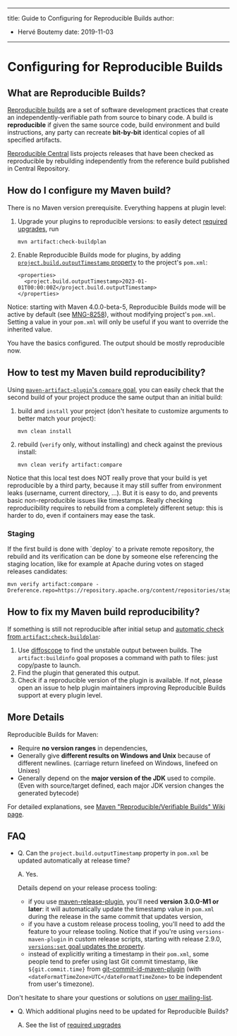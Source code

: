 ---

title: Guide to Configuring for Reproducible Builds
author: 
- Hervé Boutemy
date: 2019-11-03
----------------

<!--
Licensed to the Apache Software Foundation (ASF) under one
or more contributor license agreements.  See the NOTICE file
distributed with this work for additional information
regarding copyright ownership.  The ASF licenses this file
to you under the Apache License, Version 2.0 (the
"License"); you may not use this file except in compliance
with the License.  You may obtain a copy of the License at

http://www.apache.org/licenses/LICENSE-2.0

Unless required by applicable law or agreed to in writing,
software distributed under the License is distributed on an
"AS IS" BASIS, WITHOUT WARRANTIES OR CONDITIONS OF ANY
KIND, either express or implied.  See the License for the
specific language governing permissions and limitations
under the License.
-->

# Configuring for Reproducible Builds

## What are Reproducible Builds?

[Reproducible builds](https://reproducible-builds.org/) are a set of software development practices that create an independently-verifiable path from source to binary code. A build is **reproducible** if given the same source code, build environment and build instructions, any party can recreate **bit-by-bit** identical copies of all specified artifacts.

[Reproducible Central](https://github.com/jvm-repo-rebuild/reproducible-central) lists projects releases that have been checked as reproducible by rebuilding independently from the reference build published in Central Repository.

## How do I configure my Maven build?

There is no Maven version prerequisite. Everything happens at plugin level:

1. Upgrade your plugins to reproducible versions: to easily detect [required upgrades](/plugins/maven-artifact-plugin/plugin-issues.html), run

   ```
   mvn artifact:check-buildplan
   ```
2. Enable Reproducible Builds mode for plugins, by adding [`project.build.outputTimestamp` property](https://cwiki.apache.org/confluence/pages/viewpage.action?pageId=74682318#Reproducible/VerifiableBuilds-OutputArchiveEntriesTimestamp) to the project&apos;s `pom.xml`:

   ```unknown
   <properties>
     <project.build.outputTimestamp>2023-01-01T00:00:00Z</project.build.outputTimestamp>
   </properties>
   ```

Notice: starting with Maven 4\.0\.0-beta-5, Reproducible Builds mode will be active by default \(see [MNG-8258](https://issues.apache.org/jira/browse/MNG-8258)\), without modifying project&apos;s `pom.xml`. Setting a value in your `pom.xml` will only be useful if you want to override the inherited value.

You have the basics configured. The output should be mostly reproducible now.

## How to test my Maven build reproducibility?

Using [`maven-artifact-plugin`&apos;s `compare` goal](/plugins/maven-artifact-plugin/compare-mojo.html), you can easily check that the second build of your project produce the same output than an initial build:

1. build and `install` your project \(don&apos;t hesitate to customize arguments to better match your project\):

   ```
   mvn clean install 
   ```
2. rebuild \(`verify` only, without installing\) and check against the previous install:

   ```
   mvn clean verify artifact:compare
   ```

Notice that this local test does NOT really prove that your build is yet reproducible by a third party, because it may still suffer from environment leaks \(username, current directory, ...\). But it is easy to do, and prevents basic non-reproducible issues like timestamps. Really checking reproducibility requires to rebuild from a completely different setup: this is harder to do, even if containers may ease the task.

### Staging

If the first build is done with \`deploy\` to a private remote repository, the rebuild and its verification can be done by someone else referencing the staging location, like for example at Apache during votes on staged releases candidates:

```
mvn verify artifact:compare -Dreference.repo=https://repository.apache.org/content/repositories/staging/
```

## How to fix my Maven build reproducibility?

If something is still not reproducible after initial setup and [automatic check from `artifact:check-buildplan`](/plugins/maven-artifact-plugin/plugin-issues.html):

1. Use [diffoscope](https://diffoscope.org/) to find the unstable output between builds. The `artifact:buildinfo` goal proposes a command with path to files: just copy/paste to launch.
2. Find the plugin that generated this output.
3. Check if a reproducible version of the plugin is available. If not, please open an issue to help plugin maintainers improving Reproducible Builds support at every plugin level.

## More Details

Reproducible Builds for Maven:

- Require **no version ranges** in dependencies,
- Generally give **different results on Windows and Unix** because of different newlines. \(carriage return linefeed on Windows, linefeed on Unixes\)
- Generally depend on the **major version of the JDK** used to compile. \(Even with source/target defined, each major JDK version changes the generated bytecode\)

For detailed explanations, see [Maven &quot;Reproducible/Verifiable Builds&quot; Wiki page](https://s.apache.org/reproducible-builds).

## FAQ

- Q. Can the `project.build.outputTimestamp` property in `pom.xml` be updated automatically at release time?

  A. Yes.

  Details depend on your release process tooling:

  - if you use [maven-release-plugin](/plugins/maven-release-plugin/), you&apos;ll need **version 3\.0\.0-M1 or later**: it will automatically update the timestamp value in `pom.xml` during the release in the same commit that updates version,
  - if you have a custom release process tooling, you&apos;ll need to add the feature to your release tooling. Notice that if you&apos;re using `versions-maven-plugin` in custom release scripts, starting with release 2\.9\.0, [`versions:set` goal updates the property](https://github.com/mojohaus/versions-maven-plugin/issues/453).
  - instead of explicitly writing a timestamp in their `pom.xml`, some people tend to prefer using last Git commit timestamp, like `${git.commit.time}` from [git-commit-id-maven-plugin](https://github.com/git-commit-id/git-commit-id-maven-plugin) \(with `<dateFormatTimeZone>UTC</dateFormatTimeZone>` to be independent from user&apos;s timezone\).

Don&apos;t hesitate to share your questions or solutions on [user mailing-list](/mailing-lists.html).

- Q. Which additional plugins need to be updated for Reproducible Builds?

  A. See the list of [required upgrades](/plugins/maven-artifact-plugin/plugin-issues.html)


